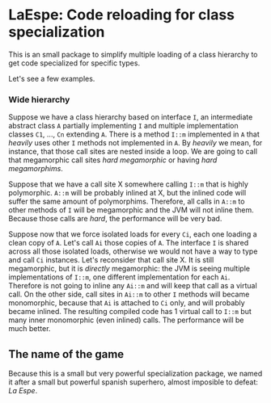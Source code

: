LaEspe: Code reloading for class specialization
======================================================================

This is an small package to simplify multiple loading of a class hierarchy
to get code specialized for specific types.

Let's see a few examples.

### Wide hierarchy
Suppose we have a class hierarchy based on interface `I`,
an intermediate abstract class `A` partially implementing `I`
and multiple implementation classes `C1`, ..., `Cn` extending `A`.
There is a method `I::m` implemented in `A`
that *heavily* uses other `I` methods not implemented in `A`.
By *heavily* we mean, for instance, that those call sites are nested
inside a loop.
We are going to call that megamorphic call sites
*hard megamorphic* or having *hard megamorphims*.

Suppose that we have a call site X somewhere calling `I::m` that is highly 
polymorphic.
`A::m` will be probably inlined at X,
but the inlined code will suffer the same amount of polymorphims.
Therefore, all calls in `A::m` to other methods of `I` will be
megamorphic and the JVM will not inline them.
Because those calls are *hard*, the performance will be very bad.

Suppose now that we force isolated loads for every `Ci`,
each one loading a clean copy of `A`.
Let's call `Ai` those copies of `A`.
The interface `I` is shared across all those isolated loads,
otherwise we would not have a way to type and call `Ci` instances.
Let's reconsider that call site X.
It is still megamorphic, but it is *directly* megamorphic:
the JVM is seeing multiple implementations of `I::m`,
one different implementation for each `Ai`.
Therefore is not going to inline any `Ai::m`
and will keep that call as a virtual call.
On the other side, call sites in `Ai::m` to other `I` methods will became
monomorphic, because that `Ai` is attached to `Ci` only, and will probably
became inlined.
The resulting compiled code has 1 virtual call to `I::m`
but many inner monomorphic (even inlined) calls.
The performance will be much better.


The name of the game
----------------------------------------------------------------------

Because this is a small but very powerful specialization package,
we named it after a small but powerful spanish superhero,
almost imposible to defeat: *La Espe*.
